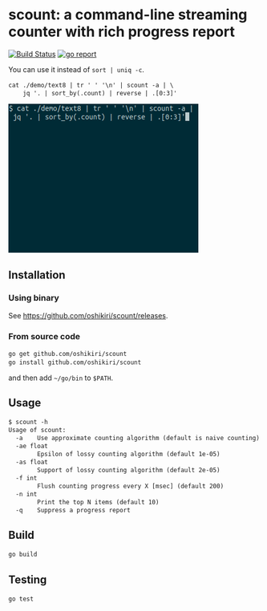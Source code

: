 scount: a command-line streaming counter with rich progress report
==========

[![Build Status](https://github.com/oshikiri/scount/workflows/Go/badge.svg)](https://github.com/oshikiri/scount/actions) [![go report](https://goreportcard.com/badge/github.com/oshikiri/scount)](https://goreportcard.com/report/github.com/oshikiri/scount)


You can use it instead of `sort | uniq -c`.

```shell
cat ./demo/text8 | tr ' ' '\n' | scount -a | \
    jq '. | sort_by(.count) | reverse | .[0:3]'
```

![demo animation: approximate count using text8](demo/demo-text8-approximate-count.gif)


## Installation
### Using binary
See <https://github.com/oshikiri/scount/releases>.

### From source code
```sh
go get github.com/oshikiri/scount
go install github.com/oshikiri/scount
```

and then add `~/go/bin` to `$PATH`.


## Usage
```
$ scount -h
Usage of scount:
  -a    Use approximate counting algorithm (default is naive counting)
  -ae float
        Epsilon of lossy counting algorithm (default 1e-05)
  -as float
        Support of lossy counting algorithm (default 2e-05)
  -f int
        Flush counting progress every X [msec] (default 200)
  -n int
        Print the top N items (default 10)
  -q    Suppress a progress report
```


## Build
```sh
go build
```


## Testing
```sh
go test
```
